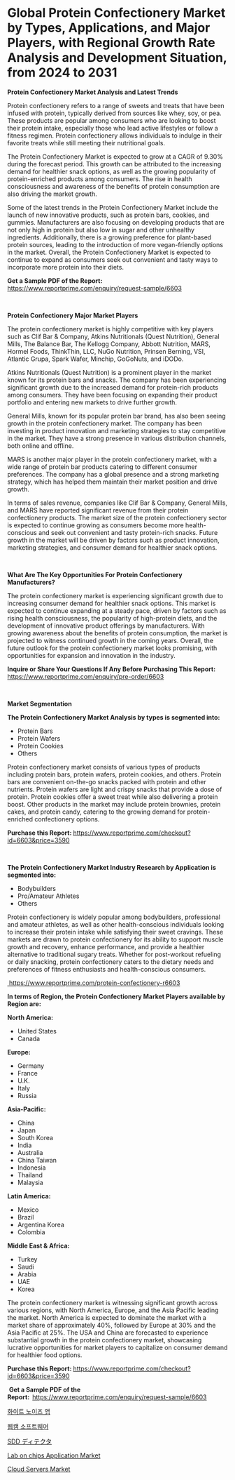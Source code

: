 <p><h1>Global Protein Confectionery Market by Types, Applications, and Major Players, with Regional Growth Rate Analysis and Development Situation, from 2024 to 2031</h1></p><p><strong>Protein Confectionery Market Analysis and Latest Trends</strong></p>
<p><p>Protein confectionery refers to a range of sweets and treats that have been infused with protein, typically derived from sources like whey, soy, or pea. These products are popular among consumers who are looking to boost their protein intake, especially those who lead active lifestyles or follow a fitness regimen. Protein confectionery allows individuals to indulge in their favorite treats while still meeting their nutritional goals.</p><p>The Protein Confectionery Market is expected to grow at a CAGR of 9.30% during the forecast period. This growth can be attributed to the increasing demand for healthier snack options, as well as the growing popularity of protein-enriched products among consumers. The rise in health consciousness and awareness of the benefits of protein consumption are also driving the market growth.</p><p>Some of the latest trends in the Protein Confectionery Market include the launch of new innovative products, such as protein bars, cookies, and gummies. Manufacturers are also focusing on developing products that are not only high in protein but also low in sugar and other unhealthy ingredients. Additionally, there is a growing preference for plant-based protein sources, leading to the introduction of more vegan-friendly options in the market. Overall, the Protein Confectionery Market is expected to continue to expand as consumers seek out convenient and tasty ways to incorporate more protein into their diets.</p></p>
<p><strong>Get a Sample PDF of the Report:&nbsp;</strong> <a href="https://www.reportprime.com/enquiry/request-sample/6603">https://www.reportprime.com/enquiry/request-sample/6603</a></p>
<p>&nbsp;</p>
<p><strong>Protein Confectionery Major Market Players</strong></p>
<p><p>The protein confectionery market is highly competitive with key players such as Clif Bar & Company, Atkins Nutritionals (Quest Nutrition), General Mills, The Balance Bar, The Kellogg Company, Abbott Nutrition, MARS, Hormel Foods, ThinkThin, LLC, NuGo Nutrition, Prinsen Berning, VSI, Atlantic Grupa, Spark Wafer, Minchip, GoGoNuts, and iDODo.</p><p>Atkins Nutritionals (Quest Nutrition) is a prominent player in the market known for its protein bars and snacks. The company has been experiencing significant growth due to the increased demand for protein-rich products among consumers. They have been focusing on expanding their product portfolio and entering new markets to drive further growth. </p><p>General Mills, known for its popular protein bar brand, has also been seeing growth in the protein confectionery market. The company has been investing in product innovation and marketing strategies to stay competitive in the market. They have a strong presence in various distribution channels, both online and offline.</p><p>MARS is another major player in the protein confectionery market, with a wide range of protein bar products catering to different consumer preferences. The company has a global presence and a strong marketing strategy, which has helped them maintain their market position and drive growth.</p><p>In terms of sales revenue, companies like Clif Bar & Company, General Mills, and MARS have reported significant revenue from their protein confectionery products. The market size of the protein confectionery sector is expected to continue growing as consumers become more health-conscious and seek out convenient and tasty protein-rich snacks. Future growth in the market will be driven by factors such as product innovation, marketing strategies, and consumer demand for healthier snack options.</p></p>
<p>&nbsp;</p>
<p><strong>What Are The Key Opportunities For Protein Confectionery Manufacturers?</strong></p>
<p><p>The protein confectionery market is experiencing significant growth due to increasing consumer demand for healthier snack options. This market is expected to continue expanding at a steady pace, driven by factors such as rising health consciousness, the popularity of high-protein diets, and the development of innovative product offerings by manufacturers. With growing awareness about the benefits of protein consumption, the market is projected to witness continued growth in the coming years. Overall, the future outlook for the protein confectionery market looks promising, with opportunities for expansion and innovation in the industry.</p></p>
<p><strong>Inquire or Share Your Questions If Any Before Purchasing This Report:</strong> <a href="https://www.reportprime.com/enquiry/pre-order/6603">https://www.reportprime.com/enquiry/pre-order/6603</a></p>
<p>&nbsp;</p>
<p><strong>Market Segmentation</strong></p>
<p><strong>The Protein Confectionery Market Analysis by types is segmented into:</strong></p>
<p><ul><li>Protein Bars</li><li>Protein Wafers</li><li>Protein Cookies</li><li>Others</li></ul></p>
<p><p>Protein confectionery market consists of various types of products including protein bars, protein wafers, protein cookies, and others. Protein bars are convenient on-the-go snacks packed with protein and other nutrients. Protein wafers are light and crispy snacks that provide a dose of protein. Protein cookies offer a sweet treat while also delivering a protein boost. Other products in the market may include protein brownies, protein cakes, and protein candy, catering to the growing demand for protein-enriched confectionery options.</p></p>
<p><strong>Purchase this Report:&nbsp;</strong><a href="https://www.reportprime.com/checkout?id=6603&price=3590">https://www.reportprime.com/checkout?id=6603&price=3590</a></p>
<p>&nbsp;</p>
<p><strong>The Protein Confectionery Market Industry Research by Application is segmented into:</strong></p>
<p><ul><li>Bodybuilders</li><li>Pro/Amateur Athletes</li><li>Others</li></ul></p>
<p><p>Protein confectionery is widely popular among bodybuilders, professional and amateur athletes, as well as other health-conscious individuals looking to increase their protein intake while satisfying their sweet cravings. These markets are drawn to protein confectionery for its ability to support muscle growth and recovery, enhance performance, and provide a healthier alternative to traditional sugary treats. Whether for post-workout refueling or daily snacking, protein confectionery caters to the dietary needs and preferences of fitness enthusiasts and health-conscious consumers.</p></p>
<p><a href="https://www.reportprime.com/protein-confectionery-r6603">&nbsp;https://www.reportprime.com/protein-confectionery-r6603</a></p>
<p><strong>In terms of Region, the Protein Confectionery Market Players available by Region are:</strong></p>
<p>
    <p> <strong> North America: </strong>
        <ul>
            <li>United States</li>
            <li>Canada</li>
        </ul>
        </p> 
    <p> <strong> Europe: </strong>
        <ul>
            <li>Germany</li>
            <li>France</li>
            <li>U.K.</li>
            <li>Italy</li>
            <li>Russia</li>
        </ul>
        </p> 
    <p> <strong> Asia-Pacific: </strong>
        <ul>
            <li>China</li>
            <li>Japan</li>
            <li>South Korea</li>
            <li>India</li>
            <li>Australia</li>
            <li>China Taiwan</li>
            <li>Indonesia</li>
            <li>Thailand</li>
            <li>Malaysia</li>
        </ul>
        </p> 
    <p> <strong> Latin America: </strong>
        <ul>
            <li>Mexico</li>
            <li>Brazil</li>
            <li>Argentina Korea</li>
            <li>Colombia</li>
        </ul>
        </p> 
    <p> <strong> Middle East & Africa: </strong>
        <ul>
            <li>Turkey</li>
            <li>Saudi</li>
            <li>Arabia</li>
            <li>UAE</li>
            <li>Korea</li>
        </ul>
    </p>
    </p>
<p><p>The protein confectionery market is witnessing significant growth across various regions, with North America, Europe, and the Asia Pacific leading the market. North America is expected to dominate the market with a market share of approximately 40%, followed by Europe at 30% and the Asia Pacific at 25%. The USA and China are forecasted to experience substantial growth in the protein confectionery market, showcasing lucrative opportunities for market players to capitalize on consumer demand for healthier food options.</p></p>
<p><strong>Purchase this Report: </strong><a href="https://www.reportprime.com/checkout?id=6603&price=3590">https://www.reportprime.com/checkout?id=6603&price=3590</a></p>
<p>&nbsp;<strong>Get a Sample PDF of the Report:&nbsp;&nbsp;</strong><a href="https://www.reportprime.com/enquiry/request-sample/6603">https://www.reportprime.com/enquiry/request-sample/6603</a></p>
<p><strong></strong></p>
<p><p><a href="https://medium.com/@leeusso5656/%ED%99%94%EC%9D%B4%ED%8A%B8-%EB%85%B8%EC%9D%B4%EC%A6%88-%EC%95%B1-%EC%8B%9C%EC%9E%A5%EC%97%90-%EB%8C%80%ED%95%9C-%EC%8B%AC%EC%B8%B5%EC%A0%81%EC%9D%B8-%EC%A1%B0%EC%82%AC-%EB%8F%99%ED%96%A5-%EC%8B%9C%EC%9E%A5-%EC%84%B8%EB%B6%84%ED%99%94-%EA%B2%BD%EC%9F%81-%EB%B6%84%EC%84%9D-dc38417de17c">화이트 노이즈 앱</a></p><p><a href="https://medium.com/@cierrahayes1930/%EC%9B%B9%EC%BA%A0-%EC%86%8C%ED%94%84%ED%8A%B8%EC%9B%A8%EC%96%B4-%EC%8B%9C%EC%9E%A5-%EA%B7%9C%EB%AA%A8%EB%8A%94-%EC%97%B0%ED%8F%89%EA%B7%A0-%EC%84%B1%EC%9E%A5%EB%A5%A0%EC%9D%B8-6-4-%EB%A1%9C-%EC%84%B1%EC%9E%A5-%EC%A4%91%EC%9D%B4%EB%A9%B0-%EC%9D%B4-%EB%B3%B4%EA%B3%A0%EC%84%9C%EB%8A%94-%EC%8B%9C%EC%9E%A5-%EB%B6%84%ED%95%A0-%EC%84%B1%EC%9E%A5-%EB%B0%8F-2024%EB%85%84%EB%B6%80%ED%84%B0-2031%EB%85%84%EA%B9%8C%EC%A7%80%EC%9D%98-%EC%98%88%EC%B8%A1%EB%B6%84%EC%84%9D%EC%9D%84-%EB%8B%A4%EB%A3%B9%EB%8B%88%EB%8B%A4-39ad3088f899">웹캠 소프트웨어</a></p><p><a href="https://medium.com/@lucasrandall2020/sdd%E6%A4%9C%E5%87%BA%E5%99%A8%E5%B8%82%E5%A0%B4%E3%81%AE%E5%8B%95%E5%90%91%E3%82%92%E6%8E%A2%E3%82%8B-%E3%82%B0%E3%83%AD%E3%83%BC%E3%83%90%E3%83%AB%E3%83%88%E3%83%AC%E3%83%B3%E3%83%89%E3%81%A8%E5%B0%86%E6%9D%A5%E3%81%AE%E6%88%90%E9%95%B7%E8%A6%8B%E9%80%9A%E3%81%97-2024%E5%B9%B4-2031%E5%B9%B4-112%E3%83%9A%E3%83%BC%E3%82%B8%E3%81%A7%E3%82%AB%E3%83%90%E3%83%BC%E3%81%95%E3%82%8C%E3%81%A6%E3%81%84%E3%81%BE%E3%81%99-0e8d27754ff3">SDD ディテクタ</a></p><p><a href="https://issuu.com/reportprime-2/docs/lab-on-chips-application-market-siz_290c56911ef8f9">Lab on chips Application Market</a></p><p><a href="https://medium.com/@chellamarie1961/cloud-servers-market-trends-and-analysis-opportunities-and-challenges-for-future-growth-2024-3b8911bfc223">Cloud Servers Market</a></p></p>